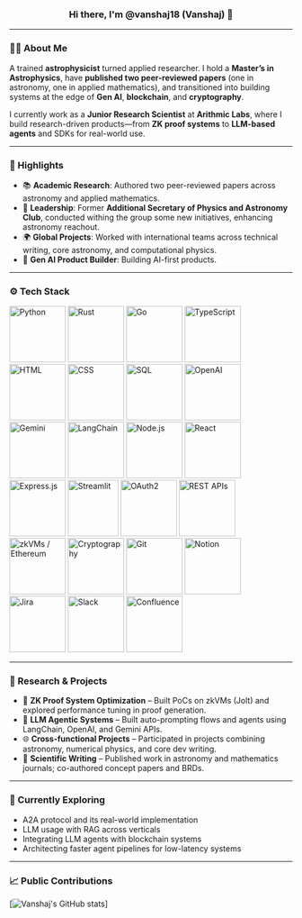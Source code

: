 <h3 align="center">Hi there, I'm @vanshaj18 (Vanshaj) 👋</h3>

---

### 🧑‍🚀 About Me

A trained **astrophysicist** turned applied researcher. I hold a **Master’s in Astrophysics**, have **published two peer-reviewed papers** (one in astronomy, one in applied mathematics), and transitioned into building systems at the edge of **Gen AI**, **blockchain**, and **cryptography**.  

I currently work as a **Junior Research Scientist** at **Arithmic Labs**, where I build research-driven products—from **ZK proof systems** to **LLM-based agents** and SDKs for real-world use.

---

### 🌟 Highlights

- 📚 **Academic Research**: Authored two peer-reviewed papers across astronomy and applied mathematics.
- 🚀 **Leadership**: Former **Additional Secretary of Physics and Astronomy Club**, conducted withing the group some new initiatives, enhancing astronomy reachout.
- 🌍 **Global Projects**: Worked with international teams across technical writing, core astronomy, and computational physics.
- 🧠 **Gen AI Product Builder**: Building AI-first products.

---

### ⚙️ Tech Stack

<p align="left">

<img src="https://cdn.jsdelivr.net/gh/devicons/devicon/icons/python/python-original.svg" width="100" title="Python"/>
<img src="https://cdn.jsdelivr.net/gh/devicons/devicon/icons/rust/rust-original.svg" width="100" title="Rust"/>
<img src="https://cdn.jsdelivr.net/gh/devicons/devicon/icons/go/go-original.svg" width="100" title="Go"/>
<img src="https://cdn.jsdelivr.net/gh/devicons/devicon/icons/typescript/typescript-original.svg" width="100" title="TypeScript"/>
<img src="https://cdn.jsdelivr.net/gh/devicons/devicon/icons/html5/html5-original.svg" width="100" title="HTML"/>
<img src="https://cdn.jsdelivr.net/gh/devicons/devicon/icons/css3/css3-original.svg" width="100" title="CSS"/>
<img src="https://cdn.jsdelivr.net/gh/devicons/devicon/icons/mysql/mysql-original.svg" width="100" title="SQL"/>

<img src="https://upload.wikimedia.org/wikipedia/commons/4/4d/OpenAI_Logo.svg" width="100" title="OpenAI"/>

<img src="https://upload.wikimedia.org/wikipedia/commons/8/8a/Google_Gemini_logo.svg" width="100" title="Gemini"/>

<img src="https://assets.streamlinehq.com/image/private/w_300,h_300,ar_1/f_auto/v1/icons/logos/langchain-ipuhh4qo1jz5ssl4x0g2a.png/langchain-dp1uxj2zn3752pntqnpfu2.png?_a=DATAdtAAZAA0" width="100" title="LangChain"/>

<img src="https://cdn.jsdelivr.net/gh/devicons/devicon/icons/nodejs/nodejs-original.svg" width="100" title="Node.js"/>

<img src="https://cdn.jsdelivr.net/gh/devicons/devicon/icons/react/react-original.svg" width="100" title="React"/>

<img src="https://cdn.jsdelivr.net/gh/devicons/devicon/icons/express/express-original.svg" width="100" title="Express.js"/>
<img src="https://streamlit.io/images/brand/streamlit-logo-primary-colormark-darktext.svg" width="90" height="100" title="Streamlit"/>

<img src="https://oauth.net/images/oauth-2-sm.png" width="100" title="OAuth2"/>

<img src="https://cdn-icons-png.flaticon.com/128/1493/1493169.png" width="100" title="REST APIs"/>

<img src="https://cdn-icons-png.flaticon.com/128/14446/14446160.png" width="100" title="zkVMs / Ethereum"/>

<img src="https://cdn-icons-png.flaticon.com/512/1163/1163519.png" width="100" title="Cryptography"/>

<img src="https://cdn.jsdelivr.net/gh/devicons/devicon/icons/git/git-original.svg" width="100" title="Git"/>
<img src="https://upload.wikimedia.org/wikipedia/commons/4/45/Notion_app_logo.png" width="100" title="Notion"/>
<img src="https://cdn.jsdelivr.net/gh/devicons/devicon/icons/jira/jira-original.svg" width="100" title="Jira"/>
<img src="https://cdn.jsdelivr.net/gh/devicons/devicon/icons/slack/slack-original.svg" width="100" title="Slack"/>
<img src="https://cdn.jsdelivr.net/gh/devicons/devicon/icons/confluence/confluence-original.svg" width="100" title="Confluence"/>

</p>

---

### 🧪 Research & Projects

- 🧬 **ZK Proof System Optimization** – Built PoCs on zkVMs (Jolt) and explored performance tuning in proof generation.  
- 🧠 **LLM Agentic Systems** – Built auto-prompting flows and agents using LangChain, OpenAI, and Gemini APIs.  
- 🌐 **Cross-functional Projects** – Participated in projects combining astronomy, numerical physics, and core dev writing.  
- 📖 **Scientific Writing** – Published work in astronomy and mathematics journals; co-authored concept papers and BRDs.

---

### 🌱 Currently Exploring

- A2A protocol and its real-world implementation  
- LLM usage with RAG across verticals  
- Integrating LLM agents with blockchain systems  
- Architecting faster agent pipelines for low-latency systems

---

### 📈 Public Contributions

[![Vanshaj's GitHub stats](https://github-readme-stats.vercel.app/api?username=vanshaj18)]

<!---
vanshaj18/vanshaj18 is a ✨ special ✨ repository because its `README.md` (this file) appears on your GitHub profile.
--->

